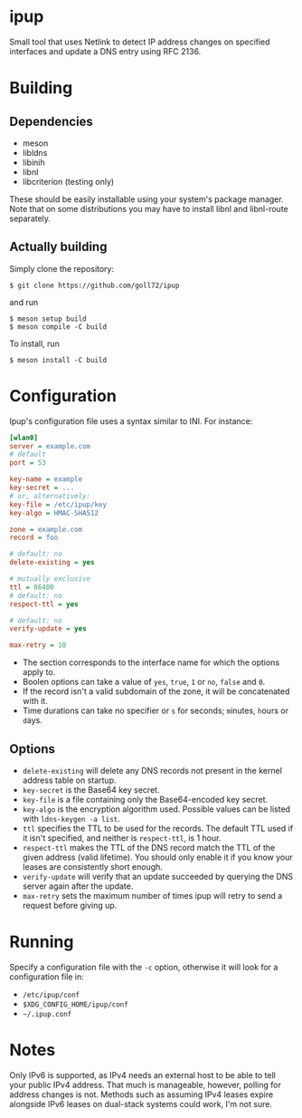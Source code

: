 ipup
====

Small tool that uses Netlink to detect IP address changes
on specified interfaces and update a DNS entry using RFC 2136.

# Building

## Dependencies

 * meson
 * libldns
 * libinih
 * libnl
 * libcriterion (testing only)

These should be easily installable using your system's package manager.
Note that on some distributions you may have to install libnl and
libnl-route separately.

## Actually building

Simply clone the repository:

```
$ git clone https://github.com/goll72/ipup
```

and run

```
$ meson setup build
$ meson compile -C build
```

To install, run

```
$ meson install -C build
```

# Configuration

Ipup's configuration file uses a syntax similar to INI. For instance:

```ini
[wlan0]
server = example.com
# default
port = 53

key-name = example
key-secret = ...
# or, alternatively:
key-file = /etc/ipup/key
key-algo = HMAC-SHA512

zone = example.com
record = foo

# default: no
delete-existing = yes

# mutually exclusive
ttl = 86400
# default: no
respect-ttl = yes

# default: no
verify-update = yes

max-retry = 10
```

 - The section corresponds to the interface name for which the options apply to.
 - Boolen options can take a value of `yes`, `true`, `1` or `no`, `false` and `0`.
 - If the record isn't a valid subdomain of the zone, it will be concatenated with it.
 - Time durations can take no specifier or `s` for seconds; `m`inutes, `h`ours or `d`ays.

## Options

 - `delete-existing` will delete any DNS records not present in the kernel
    address table on startup.
 - `key-secret` is the Base64 key secret.
 - `key-file` is a file containing only the Base64-encoded key secret.
 - `key-algo` is the encryption algorithm used. Possible values can be listed with
    `ldns-keygen -a list`.
 - `ttl` specifies the TTL to be used for the records. The default TTL used if
    it isn't specified, and neither is `respect-ttl`, is 1 hour.
 - `respect-ttl` makes the TTL of the DNS record match the TTL of the given
    address (valid lifetime). You should only enable it if you know your leases are
    consistently short enough.
 - `verify-update` will verify that an update succeeded by querying the DNS server
    again after the update.
 - `max-retry` sets the maximum number of times ipup will retry to send a request
    before giving up.

# Running

Specify a configuration file with the `-c` option, otherwise it will
look for a configuration file in:

 * `/etc/ipup/conf`
 * `$XDG_CONFIG_HOME/ipup/conf`
 * `~/.ipup.conf`

# Notes

Only IPv6 is supported, as IPv4 needs an external host to be able to tell your
public IPv4 address. That much is manageable, however, polling for address
changes is not. Methods such as assuming IPv4 leases expire alongside IPv6
leases on dual-stack systems could work, I'm not sure.
